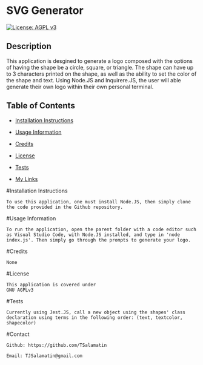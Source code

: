 # SVG Generator
[![License: AGPL v3](https://img.shields.io/badge/License-AGPL_v3-blue.svg)](https://www.gnu.org/licenses/agpl-3.0)

## Description
    
This application is desgined to generate a logo composed with the options of having the shape be a circle, square, or triangle. The shape can have up to 3 characters printed on the shape, as well as the ability to set the color of the shape and text. Using Node.JS and Inquirere.JS, the user will able generate their own logo within their own personal terminal.

## Table of Contents
    
   
    
- [Installation Instructions](#installation-instructions)

- [Usage Information](#usage-information)

- [Credits](#credits)

- [License](#license)

- [Tests](#tests)

- [My Links](#contact)

    
#Installation Instructions
    
    To use this application, one must install Node.JS, then simply clone the code provided in the Github repository.
    
#Usage Information
    
    To run the application, open the parent folder with a code editor such as Visual Studio Code, with Node.JS installed, and type in 'node index.js'. Then simply go through the prompts to generate your logo. 
    
#Credits
    
    None
    
#License
    
    This application is covered under
    GNU AGPLv3
    
        
#Tests
    
    Currently using Jest.JS, call a new object using the shapes' class declaration using terms in the following order: (text, textcolor, shapecolor)
    
#Contact

    Github: https://github.com/TSalamatin

    Email: TJSalamatin@gmail.com
    